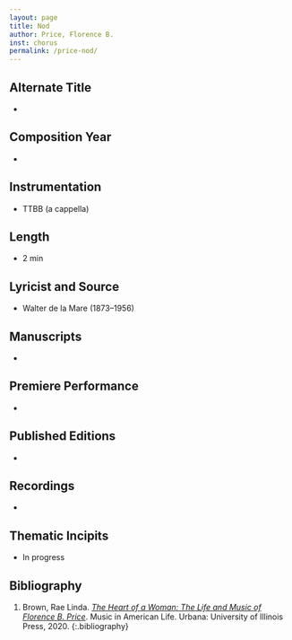 ```yaml
---
layout: page
title: Nod
author: Price, Florence B.
inst: chorus
permalink: /price-nod/
---
```


## Alternate Title
- 

## Composition Year
- 

## Instrumentation
- TTBB (a cappella)

## Length
- 2 min

## Lyricist and Source
- Walter de la Mare (1873–1956)

## Manuscripts
- 

## Premiere Performance
- 

## Published Editions
- 

## Recordings
- 

## Thematic Incipits
- In progress

## Bibliography
1. Brown, Rae Linda. <a href="https://www.worldcat.org/title/1122800180" target="_blank">*The Heart of a Woman: The Life and Music of Florence B. Price*</a>. Music in American Life. Urbana: University of Illinois Press, 2020.
{:.bibliography}